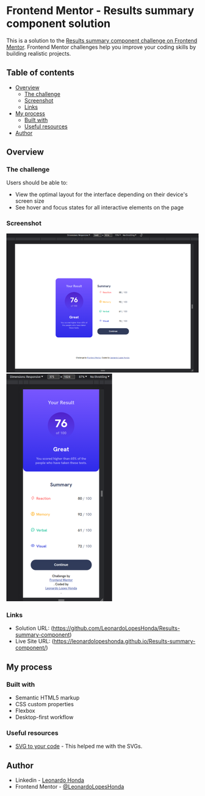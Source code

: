# Frontend Mentor - Results summary component solution

This is a solution to the [Results summary component challenge on Frontend Mentor](https://www.frontendmentor.io/challenges/results-summary-component-CE_K6s0maV). Frontend Mentor challenges help you improve your coding skills by building realistic projects. 

## Table of contents

- [Overview](#overview)
  - [The challenge](#the-challenge)
  - [Screenshot](#screenshot)
  - [Links](#links)
- [My process](#my-process)
  - [Built with](#built-with)
  - [Useful resources](#useful-resources)
- [Author](#author)

## Overview

### The challenge

Users should be able to:

- View the optimal layout for the interface depending on their device's screen size
- See hover and focus states for all interactive elements on the page

### Screenshot

![](./screenshots/desktop.png)
![](./screenshots/mobile.png)

### Links

- Solution URL: (https://github.com/LeonardoLopesHonda/Results-summary-component)
- Live Site URL: (https://leonardolopeshonda.github.io/Results-summary-component/)

## My process

### Built with

- Semantic HTML5 markup
- CSS custom properties
- Flexbox
- Desktop-first workflow

### Useful resources

- [SVG to your code](https://www.svgrepo.com/) - This helped me with the SVGs.

## Author

- Linkedin - [Leonardo Honda](https://www.linkedin.com/in/leonardo-honda-9a3383248/)
- Frontend Mentor - [@LeonardoLopesHonda](https://www.frontendmentor.io/profile/LeonardoLopesHonda)
